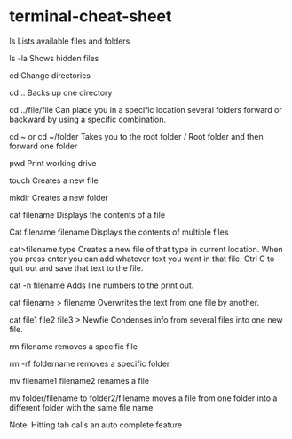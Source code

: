 # terminal-cheat-sheet

ls
Lists available files and folders

ls -la
Shows hidden files

cd
Change directories

cd ..
Backs up one directory

cd ../file/file
Can place you in a specific location several folders forward or backward by using a specific combination.

cd ~ or cd ~/folder
Takes you to the root folder / Root folder and then forward one folder

pwd
Print working drive

touch
Creates a new file

mkdir
Creates a new folder

cat filename
Displays the contents of a file

Cat filename filename
Displays the contents of multiple files

cat>filename.type
Creates a new file of that type in current location. When you press enter you can add whatever text you want in that file. Ctrl C to quit out and save that text to the file.

cat -n filename
Adds line numbers to the print out.

cat filename > filename
Overwrites the text from one file by another.

cat file1 file2 file3 > Newfie
Condenses info from several files into one new file.

rm filename
removes a specific file

rm -rf foldername
removes a specific folder

mv filename1 filename2
renames a file

mv folder/filename to folder2/filename
moves a file from one folder into a different folder with the same file name


Note: Hitting tab calls an auto complete feature

